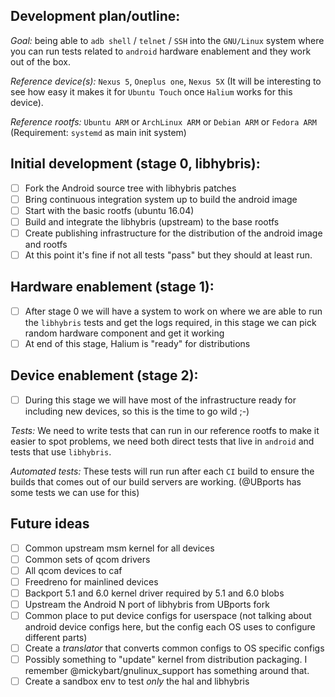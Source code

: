 ## Development plan/outline:

*Goal:* being able to `adb shell` / `telnet` / `SSH` into the `GNU/Linux` system where you can run tests related to `android` hardware enablement and they work out of the box.

*Reference device(s):* `Nexus 5`, `Oneplus one`, `Nexus 5X` (It will be interesting to see how easy it makes it for `Ubuntu Touch` once `Halium` works for this device).

*Reference rootfs:* `Ubuntu ARM` or `ArchLinux ARM` or `Debian ARM` or `Fedora ARM` (Requirement: `systemd` as main init system)

## Initial development (stage 0, libhybris):

- [ ] Fork the Android source tree with libhybris patches
- [ ] Bring continuous integration system up to build the android image
- [ ] Start with the basic rootfs (ubuntu 16.04)
- [ ] Build and integrate the libhybris (upstream) to the base rootfs
- [ ] Create publishing infrastructure for the distribution of the android image and rootfs
- [ ] At this point it's fine if not all tests "pass" but they should at least run.

## Hardware enablement (stage 1):

- [ ] After stage 0 we will have a system to work on where we are able to run the `libhybris` tests and get the logs required, in this stage we can pick random hardware component and get it working
- [ ] At end of this stage, Halium is "ready" for distributions

## Device enablement (stage 2):

- [ ] During this stage we will have most of the infrastructure ready for including new devices, so this is the time to go wild ;-)

*Tests:* We need to write tests that can run in our reference rootfs to make it easier to spot problems, we need both direct tests that live in `android` and tests that use `libhybris`.

*Automated tests:* These tests will run run after each `CI` build to ensure the builds that comes out of our build servers are working. (@UBports has some tests we can use for this)

## Future ideas

- [ ] Common upstream msm kernel for all devices
- [ ] Common sets of qcom drivers
- [ ] All qcom devices to caf
- [ ] Freedreno for mainlined devices
- [ ] Backport 5.1 and 6.0 kernel driver required by 5.1 and 6.0 blobs
- [ ] Upstream the Android N port of libhybris from UBports fork
- [ ] Common place to put device configs for userspace (not talking about android device configs here, but the config each OS uses to configure different parts)
- [ ] Create a _translator_ that converts common configs to OS specific configs
- [ ] Possibly something to "update" kernel from distribution packaging. I remember @mickybart/gnulinux_support has something around that.
- [ ] Create a sandbox env to test _only_ the hal and libhybris
